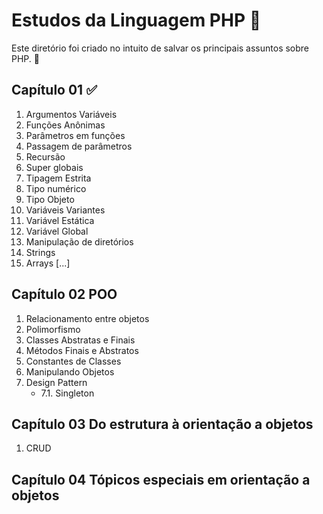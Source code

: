 # Estudos da Linguagem PHP :bookmark:

Este diretório foi criado no intuito de salvar os principais assuntos sobre PHP. :notebook:

## Capítulo 01  :white_check_mark:

1. Argumentos Variáveis
2. Funções Anônimas
3. Parâmetros em funções
4. Passagem de parâmetros
5. Recursão
6. Super globais
7. Tipagem Estrita
8. Tipo numérico
9. Tipo Objeto
10. Variáveis Variantes
11. Variável Estática
12. Variável Global
13. Manipulação de diretórios
13. Strings
14. Arrays [...]


## Capítulo 02 POO

1. Relacionamento entre objetos
2. Polimorfismo
3. Classes Abstratas e Finais
4. Métodos Finais e Abstratos
5. Constantes de Classes
6. Manipulando Objetos 
7. Design Pattern
    - 7.1. Singleton

## Capítulo 03 Do estrutura à orientação a objetos
1. CRUD

## Capítulo 04 Tópicos especiais em orientação a objetos



